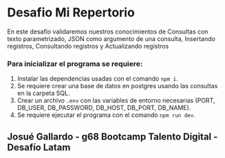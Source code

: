# Desafio Mi Repertorio

En este desafío validaremos nuestros conocimientos de Consultas con texto parametrizado,
JSON como argumento de una consulta, Insertando registros, Consultando registros y
Actualizando registros

### Para inicializar el programa se requiere:

1. Instalar las dependencias usadas con el comando `npm i`.
2. Se requiere crear una base de datos en postgres usando las consultas en la carpeta SQL.
3. Crear un archivo `.env` con las variables de entorno necesarias (PORT, DB_USER, DB_PASSWORD, DB_HOST, DB_PORT, DB_NAME).
4. Se requiere ejecutar el programa con el comando `npm run dev`.

## Josué Gallardo - g68 Bootcamp Talento Digital - Desafío Latam
